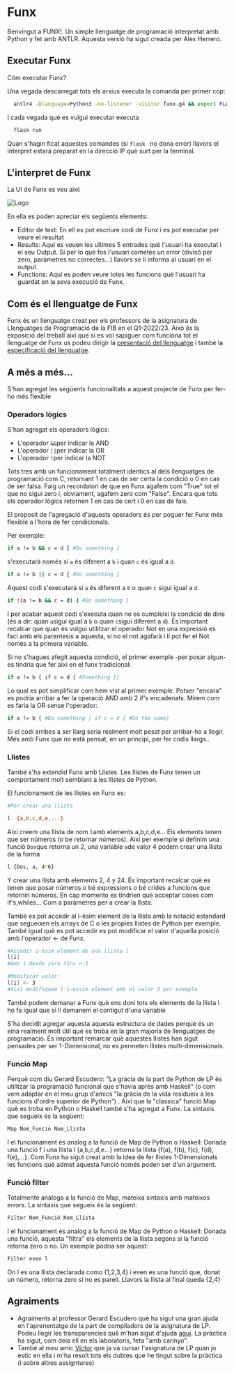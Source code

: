 
# Funx

Benvingut a FUNX!. Un simple llenguatge de programació interpretat amb Python y fet amb ANTLR. 
Aquesta versió ha sigut creada per Alex Herrero.



## Executar Funx

Cóm executar Funx? 

Una vegada descarregat tots els arxius executa la comanda per primer cop:

```bash
  antlr4 -Dlanguage=Python3 -no-listener -visitor funx.g4 && export FLASK_APP=funx
```
I cada vegada què es vulgui executar executa


```bash
  flask run
```
Quan s'hagin ficat aquestes comandes (si ```flask ``` no dona error) llavors el interpret
estarà preparat en la direcció IP què surt per la terminal. 

## L'interpret de Funx

La UI de Funx es veu així:

![Logo](https://cdn.discordapp.com/attachments/964517229150498846/1057004038912217088/image.png)

En ella es poden apreciar els següents elements:
+ Editor de text: En ell es pot escriure codi de Funx i es pot executar per veure el resultat
+ Results: Aquí es veuen les ultimes 5 entrades què l'usuari ha executat i el seu Output. Si per lo què fos l'usuari cometés un error (divisó per zero, paràmetres no correctes...) llavors se li informa al usuari en el output.
+ Functions: Aquí es poden veure totes les funcions què l'usuari ha guardat en la seva execució de Funx. 

## Com és el llenguatge de Funx

Funx és un llenguatge creat per els professors de la asignatura de Llenguatges de Programació
de la FIB en el Q1-2022/23. Això és la exposició del treball així que si es vol sapiguer com funciona
tot el llenguatge de Funx us podeu dirigir la [presentació del llenguatge](https://github.com/gebakx/lp-funcions#presentaci%C3%B3-del-llenguatge)
i també la [especificació del llenguatge](https://github.com/gebakx/lp-funcions#especificaci%C3%B3-de-funx).


## A més a més...

S'han agregat les següents funcionalitats a aquest projecte de Funx per fer-ho més flexible
### Operadors lògics
S'han agregat els operadors lògics:
+ L'operador `&&`per indicar la AND 
+ L'operador `||`per indicar la OR 
+ L'operador `!`per indicar la NOT

Tots tres amb un funcionament totalment identics al dels llenguatges de programació com C, retornant 1 en cas de ser certa la condició o 0 en cas de ser falsa.
Faig un recordatori de que en Funx agafem com "True" tot el que no sigui zero i, obviament, agafem zero com "False". Encara que tots els operador lògics 
retornen 1 en cas de cert i 0 en cas de fals.

El proposit de l'agregació d'aquests operadors és per poguer fer Funx més flexible a l'hora de fer condicionals.

Per exemple:

```bash
if a != b && c = d { #Do something } 
```
s'executarà només sí `a` és diferent a `b` i quan `c` és igual a `d`.


```bash
if a != b || c = d { #Do something } 
```
Aquest codi s'executarà si `a` és diferent a `b` o quan `c` sigui igual a `d`.

```bash
if !(a != b && c = d) { #Do something }
```
I per acabar aquest codi s'executa quan no es cumpleixi la condició de dins (és a dir: quan `a`sigui igual a `b` o quan `c`sigui diferent a `d`). És important recalcar que quan es vulgui utilitzar el operador Not en una expressió es faci amb els parentesis a aquesta, si no el not agafarà i li pot fer el Not només a la primera variable.


Si no s'hagues afegit aquesta condició, el primer exemple -per posar algun- es tindria que fer així en el funx tradicional:

```bash
if a != b { if c = d { #Something }}
```
Lo qual es pot simplificar com hem vist al primer exemple. Potser "encara" es podria arribar a fer la operació AND amb 2 if's encadenats. Mirem com es faria la OR sense l'operador:
```bash
if a != b { #Do something } if c = d { #Do the same}
```

Si el codi arribes a ser llarg seria realment molt pesat per arribar-ho a llegir. Més amb Funx que no està pensat, en un principi, per fer codis llargs..
### Llistes

També s'ha extendid Funx amb Llistes. Les llistes de Funx tenen un comportament molt semblant a les llistes de Python.

El funcionament de les llistes en Funx es:

```bash
#Per crear una llista

l  {a,b,c,d,e,...}
```
Així creem una llista de nom `l`amb elements a,b,c,d,e... Els elements tenen que ser números
(o be retornar números). Així per exemple si definim una funció `Dos`que retorna un 2, una variable `a`de valor 4
podem crear una llista de la forma 


```bash
l {Dos, a, 4*6}
```

Y crear una llista amb elements 2, 4 y 24. És important recalcar què es tenen que posar números o bé expressions o bé crides a funcions que retornin números. En cap momento es tindrien què acceptar coses com if's,whiles... Com a paràmetres per a crear la llista.

També es pot accedir al i-ésim element de la llista amb la notació estandard que segueixen els arrays de C o les propies 
llistes de Python per exemple. També igual què es pot accedir es pot modificar el valor d'aquella posició amb l'operador <- de Funx.

```bash
#Accedir i-esim element de una llista l
l[i]
#Amb i desde zero fins n-1

#Modificar valor:
l[i] <- 3
#Aixi modifiquem l'i-essim element amb el valor 3 per exemple
```
També podem demanar a Funx què ens doni tots els elements de la llista i ho fa igual que si li demanem el contigut d'una variable

S'ha decidit agregar aquesta aquesta estructura de dades perquè és un eina realment molt útil què es troba en la gran majoria de llenguatges de programació.
És important remarcar què aquestes llistes han sigut pensades per ser 1-Dimensional, no es permeten llistes multi-dimensionals.
### Funció Map

Perquè com diu Gerard Escudero: "La gràcia de la part de Python de LP és utilitzar la programació funcional
que s'havia après amb Haskell" (o com vem adaptar en el meu grup d'amics "la gràcia de la vida residueix a les funcions d'ordre superior de Python") . Així que la "classica" funció Map què es troba en Python o Haskell també s'ha agregat a Funx.
La sintaxis que segueix és la següent:


```bash
Map Nom_Funció Nom_Llista
```

I el funcionament és analog a la funció de Map de Python o Haskell: Donada una funció f i una llista l
{a,b,c,d,e...} retorna la llista {f(a), f(b), f(c), f(d), f(e),...}. Com Funx ha sigut creat amb la idea de fer
llistes 1-Dimensionals les funcions què admet aquesta funció només poden ser d'un argument. 

### Funció filter

Totalmente anàloga a la funció de Map, mateixa sintaxis amb mateixos errors.
La sintaxis que segueix és la següent:


```bash
Filter Nom_Funció Nom_Llista
```

I el funcionament és analog a la funció de Map de Python o Haskell: Donada una funció, aquesta "filtra" els elements de la llista segons si la funció retorna zero o no. Un exemple podria ser aquest:


```bash
Filter even l
```

On l es una llista declarada como {1,2,3,4} i even es una funció que, donat un número, retorna zero si no es parell. Llavors la llista al final queda {2,4}


## Agraiments

* Agraiments al professor Gerard Escudero què ha sigut una gran ajuda en l'aprenentatge de la part de compiladors de la asignatura de LP. Podeu llegir les transparencies què m'han sigut d'ajuda [aqui](https://gebakx.github.io/Python3/compiladors.html#1). La pràctica ha sigut, com deia ell en els laboratoris, feta "amb carinyo".
* També al meu amic [Víctor](https://github.com/hectobreak) que ja va cursar l'asignatura de LP quan jo estic en ella i m'ha resolt tots els dubtes que he tingut sobre la pràctica (i sobre altres assigntures)

